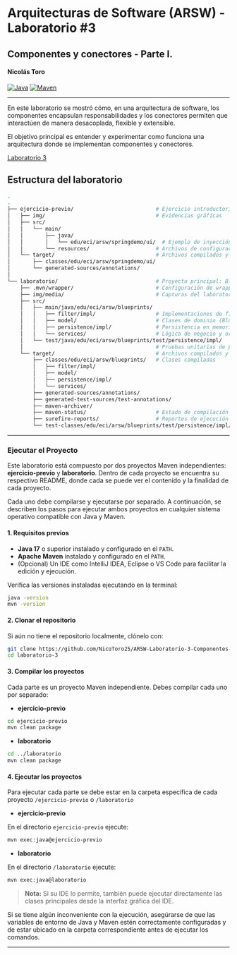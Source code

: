 # Arquitecturas de Software (ARSW) - Laboratorio #3

## Componentes y conectores - Parte I.

#### Nicolás Toro

[![Java](https://img.shields.io/badge/Java-17%2B-blue.svg)](https://www.oracle.com/java/)
[![Maven](https://img.shields.io/badge/Maven-Build-brightgreen.svg)](https://maven.apache.org/)

---

En este laboratorio se mostró cómo, en una arquitectura de software, los componentes encapsulan responsabilidades y los 
conectores permiten que interactúen de manera desacoplada, flexible y extensible.

El objetivo principal es entender y experimentar como funciona una arquitectura donde se implementan componentes y conectores.

[Laboratorio 3](https://github.com/ARSW-ECI-archive/SpringBoot_REST_API_Blueprints)

## Estructura del laboratorio

```bash
.
.
├── ejercicio-previo/                          # Ejercicio introductorio con Spring
│   ├── img/                                   # Evidencias gráficas
│   ├── src/
│   │   └── main/
│   │       ├── java/
│   │       │   └── edu/eci/arsw/springdemo/ui/  # Ejemplo de inyección de dependencias con Spring
│   │       └── resources/                     # Archivos de configuración
│   └── target/                                # Archivos compilados y generados por Maven
│       ├── classes/edu/eci/arsw/springdemo/ui/
│       └── generated-sources/annotations/
│
└── laboratorio/                               # Proyecto principal: Blueprints con componentes y conectores
    ├── .mvn/wrapper/                          # Configuración de wrapper de Maven
    ├── img/media/                             # Capturas del laboratorio
    ├── src/
    │   ├── main/java/edu/eci/arsw/blueprints/
    │   │   ├── filter/impl/                   # Implementaciones de filtros
    │   │   ├── model/                         # Clases de dominio (Blueprint, Point)
    │   │   ├── persistence/impl/              # Persistencia en memoria
    │   │   └── services/                      # Lógica de negocio y orquestación
    │   └── test/java/edu/eci/arsw/blueprints/test/persistence/impl/
    │                                          # Pruebas unitarias de persistencia
    └── target/                                # Archivos compilados y generados por Maven
        ├── classes/edu/eci/arsw/blueprints/   # Clases compiladas
        │   ├── filter/impl/
        │   ├── model/
        │   ├── persistence/impl/
        │   └── services/
        ├── generated-sources/annotations/
        ├── generated-test-sources/test-annotations/
        ├── maven-archiver/
        ├── maven-status/                      # Estado de compilación
        ├── surefire-reports/                  # Reportes de ejecución de pruebas
        └── test-classes/edu/eci/arsw/blueprints/test/persistence/impl/

```
---

### Ejecutar el Proyecto

Este laboratorio está compuesto por dos proyectos Maven independientes: **ejercicio-previo** y **laboratorio**. 
Dentro de cada proyecto se encuentra su respectivo README, donde cada se puede ver el contenido y la finalidad de cada 
proyecto.

Cada uno debe compilarse y ejecutarse por separado. A continuación, se describen los pasos para ejecutar ambos proyectos en cualquier sistema operativo compatible con Java y Maven.

#### 1. Requisitos previos

- **Java 17** o superior instalado y configurado en el `PATH`.
- **Apache Maven** instalado y configurado en el `PATH`.
- (Opcional) Un IDE como IntelliJ IDEA, Eclipse o VS Code para facilitar la edición y ejecución.

Verifica las versiones instaladas ejecutando en la terminal:

```bash
java -version
mvn -version
```

#### 2. Clonar el repositorio

Si aún no tiene el repositorio localmente, clónelo con:

```bash
git clone https://github.com/NicoToro25/ARSW-Laboratorio-3-Componentes-Conectores-I.git
cd laboratorio-3
```

#### 3. Compilar los proyectos

Cada parte es un proyecto Maven independiente. Debes compilar cada uno por separado:

- **ejercicio-previo**

```bash
cd ejercicio-previo
mvn clean package
```

- **laboratorio**

```bash
cd ../laboratorio
mvn clean package
```

#### 4. Ejecutar los proyectos

Para ejecutar cada parte se debe estar en la carpeta específica de cada proyecto `/ejercicio-previo` o `/laboratorio`

- **ejercicio-previo**

En el directorio `ejercicio-previo` ejecute:

```bash
mvn exec:java@ejercicio-previo
```

- **laboratorio**

En el directorio `/laboratorio` ejecute:

```bash
mvn exec:java@laboratorio
```

> **Nota:** Si su IDE lo permite, también puede ejecutar directamente las clases principales desde la interfaz gráfica del IDE.

Si se tiene algún inconveniente con la ejecución, asegúrarse de que las variables de entorno de Java y Maven estén correctamente configuradas y de estar ubicado en la carpeta correspondiente antes de ejecutar los comandos.


---
